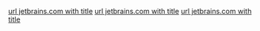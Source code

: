 [url jetbrains.com with title](http://jetbrains.com "title")
[url jetbrains.com with title](http://jetbrains.com "title")
[url jetbrains.com with title](http://jetbrains.<caret>com "title")
